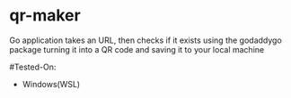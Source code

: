 # qr-maker
Go application takes an URL, then checks if it exists using the godaddygo package turning it into a QR code and saving it to your local machine

#Tested-On:
- Windows(WSL)
